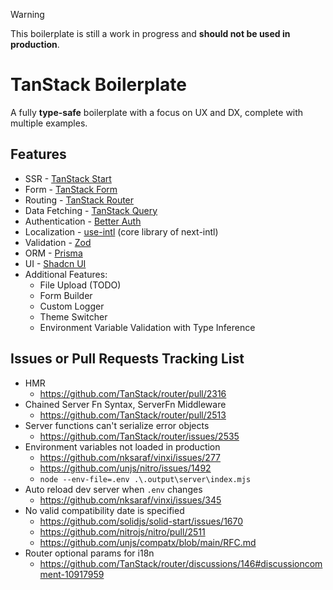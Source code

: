 > [!WARNING]
> This boilerplate is still a work in progress and **should not be used in production**.

# TanStack Boilerplate

A fully **type-safe** boilerplate with a focus on UX and DX, complete with multiple examples.

## Features

- SSR - [TanStack Start](https://tanstack.com/start/latest)
- Form - [TanStack Form](https://tanstack.com/form/latest)
- Routing - [TanStack Router](https://tanstack.com/router/latest)
- Data Fetching - [TanStack Query](https://tanstack.com/query/latest)
- Authentication - [Better Auth](https://www.better-auth.com/)
- Localization - [use-intl](https://github.com/amannn/next-intl/blob/main/packages/use-intl/README.md) (core library of next-intl)
- Validation - [Zod](https://zod.dev/)
- ORM - [Prisma](https://www.prisma.io/)
- UI - [Shadcn UI](https://ui.shadcn.com/)
- Additional Features:
  - File Upload (TODO)
  - Form Builder
  - Custom Logger
  - Theme Switcher
  - Environment Variable Validation with Type Inference

## Issues or Pull Requests Tracking List

- HMR
  - https://github.com/TanStack/router/pull/2316
- Chained Server Fn Syntax, ServerFn Middleware
  - https://github.com/TanStack/router/pull/2513
- Server functions can't serialize error objects
  - https://github.com/TanStack/router/issues/2535
- Environment variables not loaded in production
  - https://github.com/nksaraf/vinxi/issues/277
  - https://github.com/unjs/nitro/issues/1492
  - `node --env-file=.env .\.output\server\index.mjs`
- Auto reload dev server when `.env` changes
  - https://github.com/nksaraf/vinxi/issues/345
- No valid compatibility date is specified
  - https://github.com/solidjs/solid-start/issues/1670
  - https://github.com/nitrojs/nitro/pull/2511
  - https://github.com/unjs/compatx/blob/main/RFC.md
- Router optional params for i18n
  - https://github.com/TanStack/router/discussions/146#discussioncomment-10917959
